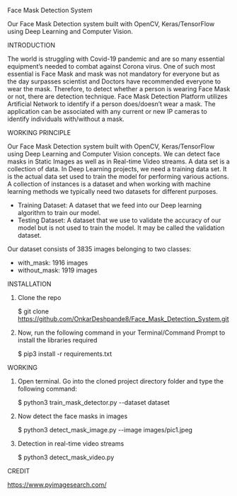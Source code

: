 Face Mask Detection System

Our Face Mask Detection system built with OpenCV, Keras/TensorFlow using Deep Learning and Computer Vision.


INTRODUCTION 

The world is struggling with Covid-19 pandemic and are so many essential equipment’s needed to combat against Corona virus. One of such most essential is Face Mask and mask was not mandatory for everyone but as the day surpasses scientist and Doctors have recommended everyone to wear the mask. 
Therefore, to detect whether a person is wearing Face Mask or not, there are detection technique. Face Mask Detection Platform utilizes Artificial Network to identify if a person does/doesn’t wear a mask. The application can be associated with any current or new IP cameras to identify individuals with/without a mask. 


WORKING PRINCIPLE 

Our Face Mask Detection system built with OpenCV, Keras/TensorFlow using Deep Learning 
and Computer Vision concepts. We can detect face masks in Static Images as well as in Real-time 
Video streams. 
A data set is a collection of data. In Deep Learning projects, we need a training data set. It is the 
actual data set used to train the model for performing various actions. A collection of instances is a 
dataset and when working with machine learning methods we typically need two datasets for different 
purposes. 
- Training Dataset: A dataset that we feed into our Deep learning algorithm to train our model. 
- Testing Dataset: A dataset that we use to validate the accuracy of our model but is not used to 
                    train the model. It may be called the validation dataset. 

Our dataset consists of 3835 images belonging to two classes:
- with_mask: 1916 images 
- without_mask: 1919 images 


INSTALLATION

1. Clone the repo

      $ git clone https://github.com/OnkarDeshpande8/Face_Mask_Detection_System.git

2. Now, run the following command in your Terminal/Command Prompt to install the
libraries required

      $ pip3 install -r requirements.txt


WORKING

1. Open terminal. Go into the cloned project directory folder and type the following
command:

    $ python3 train_mask_detector.py --dataset dataset

2. Now detect the face masks in images

    $ python3 detect_mask_image.py --image images/pic1.jpeg

3. Detection in real-time video streams

    $ python3 detect_mask_video.py


CREDIT

https://www.pyimagesearch.com/                                        
